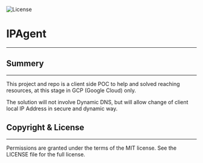![License](https://img.shields.io/github/license/arikregev/ipagent?style=plastic)

# IPAgent
-------------------

## Summery
-------------------

This project and repo is a client side POC to help and solved reaching resources,
at this stage in GCP (Google Cloud) only.

The solution will not involve Dynamic DNS, but will allow change of client local IP Address in secure and dynamic way.


## Copyright & License
-------------------
Permissions are granted under the terms of the MIT license. 
See the LICENSE file for the full license.